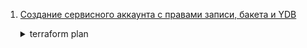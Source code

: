 1. [Создание сервисного аккаунта с правами записи, бакета и YDB](./sas3/)

    <details>
    <summary>terraform plan</summary>

        $ terraform plan
        
        Terraform used the selected providers to generate the following execution plan. Resource actions are indicated with the following symbols:
        + create
        
        Terraform will perform the following actions:
        
        # aws_dynamodb_table.diplomTable will be created
        + resource "aws_dynamodb_table" "diplomTable" {
            + arn              = (known after apply)
            + billing_mode     = "PAY_PER_REQUEST"
            + hash_key         = "LockID"
            + id               = (known after apply)
            + name             = "diplomTable"
            + read_capacity    = (known after apply)
            + region           = "ru-central1"
            + stream_arn       = (known after apply)
            + stream_label     = (known after apply)
            + stream_view_type = (known after apply)
            + tags_all         = (known after apply)
            + write_capacity   = (known after apply)
        
            + attribute {
                + name = "LockID"
                + type = "S"
              }
          }
        
        # yandex_iam_service_account.sa will be created
        + resource "yandex_iam_service_account" "sa" {
            + created_at  = (known after apply)
            + description = "diplom-sa"
            + folder_id   = (sensitive value)
            + id          = (known after apply)
            + name        = "diplom"
          }
        
        # yandex_iam_service_account_static_access_key.sa-static-key will be created
        + resource "yandex_iam_service_account_static_access_key" "sa-static-key" {
            + access_key                   = (known after apply)
            + created_at                   = (known after apply)
            + description                  = "static access key for object storage"
            + encrypted_secret_key         = (known after apply)
            + id                           = (known after apply)
            + key_fingerprint              = (known after apply)
            + output_to_lockbox_version_id = (known after apply)
            + secret_key                   = (sensitive value)
            + service_account_id           = (known after apply)
          }
        
        # yandex_resourcemanager_folder_iam_member.sa-editor will be created
        + resource "yandex_resourcemanager_folder_iam_member" "sa-editor" {
            + folder_id = (sensitive value)
            + id        = (known after apply)
            + member    = (known after apply)
            + role      = "editor"
          }
        
        # yandex_storage_bucket.diplom_bucket will be created
        + resource "yandex_storage_bucket" "diplom_bucket" {
            + access_key            = (known after apply)
            + bucket                = "kirsanov-diplom_bucket"
            + bucket_domain_name    = (known after apply)
            + default_storage_class = (known after apply)
            + folder_id             = (known after apply)
            + force_destroy         = false
            + id                    = (known after apply)
            + secret_key            = (sensitive value)
            + website_domain        = (known after apply)
            + website_endpoint      = (known after apply)
          }
        
        # yandex_ydb_database_serverless.diplom-ydb will be created
        + resource "yandex_ydb_database_serverless" "diplom-ydb" {
            + created_at            = (known after apply)
            + database_path         = (known after apply)
            + deletion_protection   = false
            + document_api_endpoint = (known after apply)
            + folder_id             = (known after apply)
            + id                    = (known after apply)
            + location_id           = "ru-central1"
            + name                  = "diplom-ydb"
            + sleep_after           = 0
            + status                = (known after apply)
            + tls_enabled           = (known after apply)
            + ydb_api_endpoint      = (known after apply)
            + ydb_full_endpoint     = (known after apply)
        
            + serverless_database {
                + enable_throttling_rcu_limit = false
                + provisioned_rcu_limit       = (known after apply)
                + storage_size_limit          = 1
                + throttling_rcu_limit        = (known after apply)
              }
          }
        
      Plan: 6 to add, 0 to change, 0 to destroy.
        
      Changes to Outputs:
        + access_key = (sensitive value)
        + dynamodb   = (sensitive value)
        + secret_key = (sensitive value)
        
      ────────────────────────────────────────────────────────────────────────────────────────────────────────────────────────────────────────────────────────────────────────────    ──────────────────────────────────────────────────── 
        
      Note: You didn't use the -out option to save this plan, so Terraform can't guarantee to take exactly these actions if you run "terraform apply" now.
    </details>
